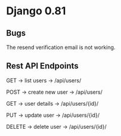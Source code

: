 # Django 0.81

## Bugs
The resend verification email is not working.


## Rest API Endpoints
GET -> list users ->	/api/users/	

POST ->	create new user ->  /api/users/	

GET -> user details ->	/api/users/{id}/	

PUT -> update user ->	/api/users/{id}/	

DELETE -> delete user ->	/api/users/{id}/
